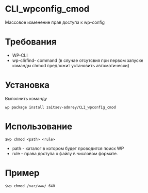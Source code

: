 # CLI_wpconfig_cmod
Массовое изменение прав доступа к wp-config
# Требования 
 * WP-CLI
 * wp-cli/find- command (в случае отсутсвия при первом запуске команды chmod предложит установить автоматически)
# Установка
Выполнить команду 
```
wp package install zaitsev-adnrey/CLI_wpconfig_cmod
```
# Использование
```
$wp chmod <path> <rule>
```
* path - каталог в котором будет проводится поиск WP 
* rule - права доступа к файлу в числовом формате.

# Пример
```
$wp chmod /var/www/ 640
```
